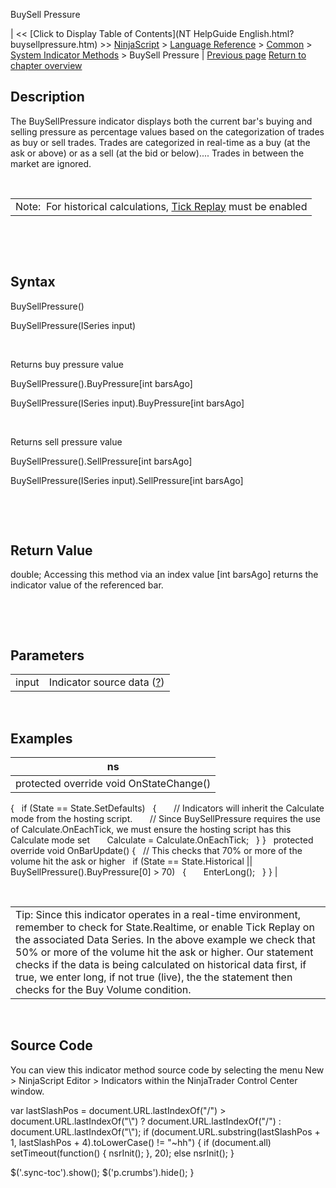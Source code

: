 ﻿










 


BuySell Pressure







| &lt;&lt; [Click to Display Table of Contents](NT HelpGuide English.html?buysellpressure.htm) &gt;&gt;
 [NinjaScript](ninjascript.htm) &gt; [Language Reference](language_reference_wip.htm) &gt; [Common](common.htm) &gt; [System Indicator Methods](indicators.htm) &gt;
BuySell Pressure | [Previous page](bollinger_bands.htm)
[Return to chapter overview](indicators.htm)










Description
-----------


The BuySellPressure indicator displays both the current bar's buying and selling pressure as percentage values based on the categorization of trades as buy or sell trades. Trades are categorized in real-time as a buy (at the ask or above) or as a sell (at the bid or below).... Trades in between the market are ignored. 


 




|  |
| --- |
| Note:  For historical calculations, [Tick Replay](tick_replay.htm) must be enabled |



 


 


Syntax
------


BuySellPressure()  

BuySellPressure(ISeries<double> input)


 


Returns buy pressure value  

BuySellPressure().BuyPressure[int barsAgo]  

BuySellPressure(ISeries<double> input).BuyPressure[int barsAgo]


 


Returns sell pressure value  

BuySellPressure().SellPressure[int barsAgo]  

BuySellPressure(ISeries<double> input).SellPressure[int barsAgo]


 


 


Return Value
------------


double; Accessing this method via an index value [int barsAgo] returns the indicator value of the referenced bar.


 


 


Parameters
----------




|  |  |
| --- | --- |
| input | Indicator source data ([?](valid_input_data_for_indicator.htm)) |



 



Examples
--------




| ns |
| --- |
| protected override void OnStateChange()
{
   if (State == State.SetDefaults)
   {
       // Indicators will inherit the Calculate mode from the hosting script.
       // Since BuySellPressure requires the use of Calculate.OnEachTick, we must ensure the hosting script has this Calculate mode set
       Calculate = Calculate.OnEachTick;
   }
}
 
protected override void OnBarUpdate()
{
   // This checks that 70% or more of the volume hit the ask or higher
   if (State == State.Historical || BuySellPressure().BuyPressure[0] &gt; 70)
   {
       EnterLong();
   }
} |



 




|  |
| --- |
| Tip: Since this indicator operates in a real-time environment, remember to check for State.Realtime, or enable Tick Replay on the associated Data Series. In the above example we check that 50% or more of the volume hit the ask or higher. Our statement checks if the data is being calculated on historical data first, if true, we enter long, if not true (live), the the statement then checks for the Buy Volume condition. |



 


Source Code
-----------


You can view this indicator method source code by selecting the menu New &gt; NinjaScript Editor &gt; Indicators within the NinjaTrader Control Center window.





 
 var lastSlashPos = document.URL.lastIndexOf("/") &gt; document.URL.lastIndexOf("\\") ? document.URL.lastIndexOf("/") : document.URL.lastIndexOf("\\");
 if (document.URL.substring(lastSlashPos + 1, lastSlashPos + 4).toLowerCase() != "~hh") {
 if (document.all) setTimeout(function() {
 nsrInit();
 }, 20);
 else nsrInit();
 }
 
 
 $('.sync-toc').show();
 $('p.crumbs').hide();
 }
 
 
 



</double></double></double>